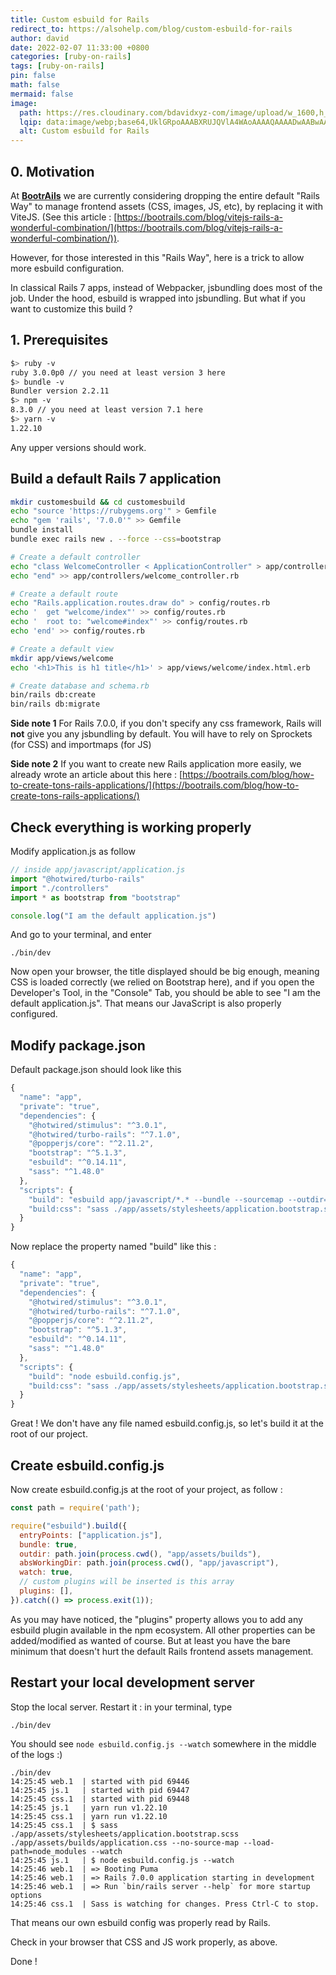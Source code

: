 ```yaml
---
title: Custom esbuild for Rails
redirect_to: https://alsohelp.com/blog/custom-esbuild-for-rails
author: david
date: 2022-02-07 11:33:00 +0800
categories: [ruby-on-rails]
tags: [ruby-on-rails]
pin: false
math: false
mermaid: false
image:
  path: https://res.cloudinary.com/bdavidxyz-com/image/upload/w_1600,h_836,q_100/l_text:Karla_72_bold:Custom%20esbuild%20for%20Rails,co_rgb:ffe4e6,c_fit,w_1400,h_240/fl_layer_apply,g_south_west,x_100,y_180/l_text:Karla_48:A%20Ruby-on-Rails%20tutorial,co_rgb:ffe4e680,c_fit,w_1400/fl_layer_apply,g_south_west,x_100,y_100/newblog/globals/bg_me.jpg
  lqip: data:image/webp;base64,UklGRpoAAABXRUJQVlA4WAoAAAAQAAAADwAABwAAQUxQSDIAAAARL0AmbZurmr57yyIiqE8oiG0bejIYEQTgqiDA9vqnsUSI6H+oAERp2HZ65qP/VIAWAFZQOCBCAAAA8AEAnQEqEAAIAAVAfCWkAALp8sF8rgRgAP7o9FDvMCkMde9PK7euH5M1m6VWoDXf2FkP3BqV0ZYbO6NA/VFIAAAA
  alt: Custom esbuild for Rails
---
```


## 0. Motivation

At <strong>[BootrAils](https://bootrails.com)</strong> we are currently considering dropping the entire default "Rails Way" to manage frontend assets (CSS, images, JS, etc), by replacing it with ViteJS. (See this article : [https://bootrails.com/blog/vitejs-rails-a-wonderful-combination/](https://bootrails.com/blog/vitejs-rails-a-wonderful-combination/)).  
  
However, for those interested in this "Rails Way", here is a trick to allow more esbuild configuration.  
  
In classical Rails 7 apps, instead of Webpacker, jsbundling does most of the job. Under the hood, esbuild is wrapped into jsbundling. But what if you want to customize this build ?

## 1. Prerequisites

```bash  
$> ruby -v  
ruby 3.0.0p0 // you need at least version 3 here  
$> bundle -v  
Bundler version 2.2.11  
$> npm -v  
8.3.0 // you need at least version 7.1 here  
$> yarn -v  
1.22.10 
```  
  
Any upper versions should work.  

## Build a default Rails 7 application

```bash  
mkdir customesbuild && cd customesbuild  
echo "source 'https://rubygems.org'" > Gemfile  
echo "gem 'rails', '7.0.0'" >> Gemfile  
bundle install  
bundle exec rails new . --force --css=bootstrap

# Create a default controller
echo "class WelcomeController < ApplicationController" > app/controllers/welcome_controller.rb
echo "end" >> app/controllers/welcome_controller.rb

# Create a default route
echo "Rails.application.routes.draw do" > config/routes.rb
echo '  get "welcome/index"' >> config/routes.rb
echo '  root to: "welcome#index"' >> config/routes.rb
echo 'end' >> config/routes.rb

# Create a default view
mkdir app/views/welcome
echo '<h1>This is h1 title</h1>' > app/views/welcome/index.html.erb

# Create database and schema.rb
bin/rails db:create
bin/rails db:migrate

```

**Side note 1** For Rails 7.0.0, if you don't specify any css framework, Rails will **not** give you any jsbundling by default. You will have to rely on Sprockets (for CSS) and importmaps (for JS)

**Side note 2** If you want to create new Rails application more easily, we already wrote an article about this here : [https://bootrails.com/blog/how-to-create-tons-rails-applications/](https://bootrails.com/blog/how-to-create-tons-rails-applications/)

## Check everything is working properly

Modify application.js as follow 

```js
// inside app/javascript/application.js
import "@hotwired/turbo-rails"
import "./controllers"
import * as bootstrap from "bootstrap"

console.log("I am the default application.js")
```

And go to your terminal, and enter

```shell
./bin/dev
```

Now open your browser, the title displayed should be big enough, meaning CSS is loaded correctly (we relied on Bootstrap here), and if you open the Developer's Tool, in the "Console" Tab, you should be able to see "I am the default application.js". That means our JavaScript is also properly configured.


## Modify package.json

Default package.json should look like this

```js
{
  "name": "app",
  "private": "true",
  "dependencies": {
    "@hotwired/stimulus": "^3.0.1",
    "@hotwired/turbo-rails": "^7.1.0",
    "@popperjs/core": "^2.11.2",
    "bootstrap": "^5.1.3",
    "esbuild": "^0.14.11",
    "sass": "^1.48.0"
  },
  "scripts": {
    "build": "esbuild app/javascript/*.* --bundle --sourcemap --outdir=app/assets/builds",
    "build:css": "sass ./app/assets/stylesheets/application.bootstrap.scss ./app/assets/builds/application.css --no-source-map --load-path=node_modules"
  }
}
```

Now replace the property named "build" like this :

```js
{
  "name": "app",
  "private": "true",
  "dependencies": {
    "@hotwired/stimulus": "^3.0.1",
    "@hotwired/turbo-rails": "^7.1.0",
    "@popperjs/core": "^2.11.2",
    "bootstrap": "^5.1.3",
    "esbuild": "^0.14.11",
    "sass": "^1.48.0"
  },
  "scripts": {
    "build": "node esbuild.config.js",
    "build:css": "sass ./app/assets/stylesheets/application.bootstrap.scss ./app/assets/builds/application.css --no-source-map --load-path=node_modules"
  }
}
```

Great ! We don't have any file named esbuild.config.js, so let's build it at the root of our project.


## Create esbuild.config.js

Now create esbuild.config.js at the root of your project, as follow :

```js
const path = require('path');

require("esbuild").build({
  entryPoints: ["application.js"],
  bundle: true,
  outdir: path.join(process.cwd(), "app/assets/builds"),
  absWorkingDir: path.join(process.cwd(), "app/javascript"),
  watch: true,
  // custom plugins will be inserted is this array
  plugins: [],
}).catch(() => process.exit(1));

```

As you may have noticed, the "plugins" property allows you to add any esbuild plugin available in the npm ecosystem. All other properties can be added/modified as wanted of course. But at least you have the bare minimum that doesn't hurt the default Rails frontend assets management.

## Restart your local development server

Stop the local server. Restart it : in your terminal, type

```shell
./bin/dev
```

You should see `node esbuild.config.js --watch` somewhere in the middle of the logs :)

```shell
./bin/dev
14:25:45 web.1  | started with pid 69446
14:25:45 js.1   | started with pid 69447
14:25:45 css.1  | started with pid 69448
14:25:45 js.1   | yarn run v1.22.10
14:25:45 css.1  | yarn run v1.22.10
14:25:45 css.1  | $ sass ./app/assets/stylesheets/application.bootstrap.scss ./app/assets/builds/application.css --no-source-map --load-path=node_modules --watch
14:25:45 js.1   | $ node esbuild.config.js --watch
14:25:46 web.1  | => Booting Puma
14:25:46 web.1  | => Rails 7.0.0 application starting in development 
14:25:46 web.1  | => Run `bin/rails server --help` for more startup options
14:25:46 css.1  | Sass is watching for changes. Press Ctrl-C to stop.
```

That means our own esbuild config was properly read by Rails.

Check in your browser that CSS and JS work properly, as above.

Done !